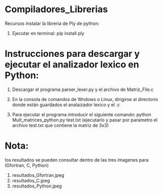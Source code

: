 # Compiladores_Librerias

Recursos instalar la libreria de Ply de python:
1) Ejecutar en terminal:  pip install ply

# Instrucciones para descargar y ejecutar el analizador lexico en Python:

1) Descargar el programa parser_lexer.py y el archivo de Matriz_File.c

2) En la consola de comandos de Wndows o Linux, dirigirse al directorio donde están guardados el analaizador lexico y el .c

3) Para ejecutar el programa introducir el siguiente comando: python Mult_matrices_python.py test.txt (ejecutarlo y pasar por parametro el archivo test.txt que contiene la matriz de 3x3)

# Nota: 
  los resultados se pueden consultar dentro de las tres imagenes para (Gfortran, C, Python)
  
   1) resultados_Gfortran.jpeg
   2) resultados_C.jpeg
   3) resultados_Python.jpeg

